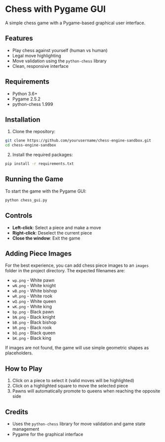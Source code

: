 # Chess with Pygame GUI

A simple chess game with a Pygame-based graphical user interface.

## Features
- Play chess against yourself (human vs human)
- Legal move highlighting
- Move validation using the `python-chess` library
- Clean, responsive interface

## Requirements
- Python 3.6+
- Pygame 2.5.2
- python-chess 1.999

## Installation

1. Clone the repository:
```bash
git clone https://github.com/yourusername/chess-engine-sandbox.git
cd chess-engine-sandbox
```

2. Install the required packages:
```bash
pip install -r requirements.txt
```

## Running the Game

To start the game with the Pygame GUI:
```bash
python chess_gui.py
```

## Controls
- **Left-click**: Select a piece and make a move
- **Right-click**: Deselect the current piece
- **Close the window**: Exit the game

## Adding Piece Images
For the best experience, you can add chess piece images to an `images` folder in the project directory. The expected filenames are:
- `wp.png` - White pawn
- `wN.png` - White knight
- `wB.png` - White bishop
- `wR.png` - White rook
- `wQ.png` - White queen
- `wK.png` - White king
- `bp.png` - Black pawn
- `bN.png` - Black knight
- `bB.png` - Black bishop
- `bR.png` - Black rook
- `bQ.png` - Black queen
- `bK.png` - Black king

If images are not found, the game will use simple geometric shapes as placeholders.

## How to Play
1. Click on a piece to select it (valid moves will be highlighted)
2. Click on a highlighted square to move the selected piece
3. Pawns will automatically promote to queens when reaching the opposite side

## Credits
- Uses the `python-chess` library for move validation and game state management
- Pygame for the graphical interface

